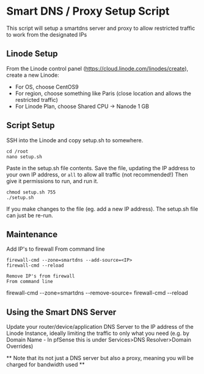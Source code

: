 # Smart DNS / Proxy Setup Script

This script will setup a smartdns server and proxy to allow restricted traffic to work from the designated IPs

## Linode Setup
From the Linode control panel (https://cloud.linode.com/linodes/create), create a new Linode:
* For OS, choose CentOS9
* For region, choose something like Paris (close location and allows the restricted traffic)
* For Linode Plan, choose Shared CPU -> Nanode 1 GB

## Script Setup
SSH into the Linode and copy setup.sh to somewhere.
```
cd /root
nano setup.sh
```

Paste in the setup.sh file contents. Save the file, updating the IP address to your own IP address, or `all` to allow all traffic (not recommended!)
Then give it permissions to run, and run it.
```
chmod setup.sh 755
./setup.sh
```

If you make changes to the file (eg. add a new IP address). The setup.sh file can just be re-run.

## Maintenance
Add IP's to firewall
From command line
```
firewall-cmd --zone=smartdns --add-source=<IP>
firewall-cmd --reload

Remove IP's from firewall
From command line
```
firewall-cmd --zone=smartdns --remove-source=<IP>
firewall-cmd --reload

## Using the Smart DNS Server
Update your router/device/application DNS Server to the IP address of the Linode Instance, ideally limiting the traffic to only what you need (e.g. by Domain Name - In pfSense this is under Services>DNS Resolver>Domain Overrides)

** Note that its not just a DNS server but also a proxy, meaning you will be charged for bandwidth used **